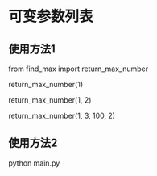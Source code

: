 # 可变参数列表

## 使用方法1

from find_max import return_max_number

return_max_number(1)

return_max_number(1, 2)

return_max_number(1, 3, 100, 2)

## 使用方法2

python main.py
